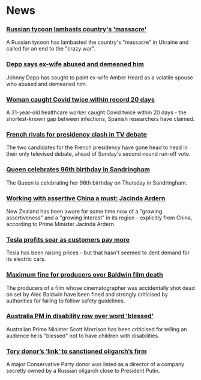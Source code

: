 # News
### [Russian tycoon lambasts country's 'massacre'](https://www.bbc.com/news/business-61163546)
A Russian tycoon has lambasted the country's "massacre" in Ukraine and called for an end to the "crazy war". 
### [Depp says ex-wife abused and demeaned him](https://www.bbc.com/news/world-us-canada-61168837)
Johnny Depp has sought to paint ex-wife Amber Heard as a volatile spouse who abused and demeaned him.
### [Woman caught Covid twice within record 20 days](https://www.bbc.com/news/health-61161529)
A 31-year-old healthcare worker caught Covid twice within 20 days - the shortest-known gap between infections, Spanish researchers have claimed. 
### [French rivals for presidency clash in TV debate](https://www.bbc.com/news/world-europe-61166601)
The two candidates for the French presidency have gone head to head in their only televised debate, ahead of Sunday's second-round run-off vote.
### [Queen celebrates 96th birthday in Sandringham](https://www.bbc.com/news/uk-61167593)
The Queen is celebrating her 96th birthday on Thursday in Sandringham. 
### [Working with assertive China a must: Jacinda Ardern](https://www.bbc.com/news/world-asia-61160207)
New Zealand has been aware for some time now of a "growing assertiveness" and a "growing interest" in its region - explicitly from China, according to Prime Minister Jacinda Ardern. 
### [Tesla profits soar as customers pay more](https://www.bbc.com/news/business-61170691)
Tesla has been raising prices - but that hasn't seemed to dent demand for its electric cars.
### [Maximum fine for producers over Baldwin film death](https://www.bbc.com/news/entertainment-arts-61169495)
The producers of a film whose cinematographer was accidentally shot dead on set by Alec Baldwin have been fined and strongly criticised by authorities for failing to follow safety guidelines.
### [Australia PM in disability row over word 'blessed'](https://www.bbc.com/news/world-australia-61171449)
Australian Prime Minister Scott Morrison has been criticised for telling an audience he is "blessed" not to have children with disabilities.
### [Tory donor’s ‘link’ to sanctioned oligarch’s firm](https://www.bbc.com/news/uk-politics-61080537)
A major Conservative Party donor was listed as a director of a company secretly owned by a Russian oligarch close to President Putin.
